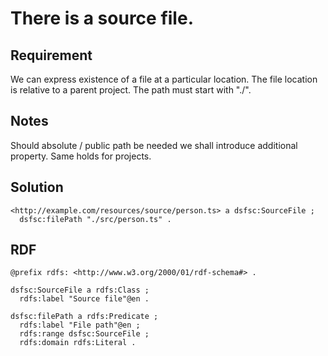 # There is a source file.

## Requirement
We can express existence of a file at a particular location.
The file location is relative to a parent project.
The path must start with "./".

## Notes
Should absolute / public path be needed we shall introduce additional property.
Same holds for projects.

## Solution
```Turtle
<http://example.com/resources/source/person.ts> a dsfsc:SourceFile ;
  dsfsc:filePath "./src/person.ts" .
```

## RDF
```Turtle
@prefix rdfs: <http://www.w3.org/2000/01/rdf-schema#> .

dsfsc:SourceFile a rdfs:Class ;
  rdfs:label "Source file"@en .

dsfsc:filePath a rdfs:Predicate ;
  rdfs:label "File path"@en ;
  rdfs:range dsfsc:SourceFile ;
  rdfs:domain rdfs:Literal .
```
